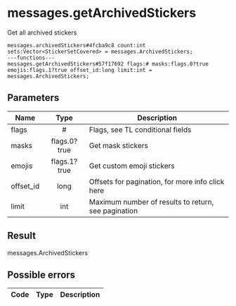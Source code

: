 # messages.getArchivedStickers
Get all archived stickers

```
messages.archivedStickers#4fcba9c8 count:int sets:Vector<StickerSetCovered> = messages.ArchivedStickers;
---functions---
messages.getArchivedStickers#57f17692 flags:# masks:flags.0?true emojis:flags.1?true offset_id:long limit:int = messages.ArchivedStickers;
```

## Parameters
| Name | Type | Description |
| ---- | :----: | ----------- |
| flags | # | Flags, see TL conditional fields |
| masks | flags.0?true | Get mask stickers |
| emojis | flags.1?true | Get custom emoji stickers |
| offset_id | long | Offsets for pagination, for more info click here |
| limit | int | Maximum number of results to return, see pagination |


## Result
messages.ArchivedStickers

## Possible errors
| Code | Type | Description |
| ---- | :----: | ----------- |

